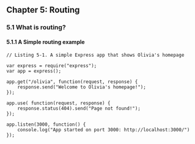 ## Chapter 5: Routing

### 5.1 What is routing?

#### 5.1.1 A Simple routing example

```
// Listing 5-1. A simple Express app that shows Olivia's homepage

var express = require("express");
var app = express();

app.get("/olivia", function(request, response) {
    response.send("Welcome to Olivia's homepage!");
});

app.use( function(request, response) {
    response.status(404).send("Page not found!");
});

app.listen(3000, function() {
    console.log("App started on port 3000: http://localhost:3000/")
});
```